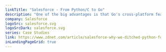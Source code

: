 ```yaml
---
linkTitle: "Salesforce - From Python/C to Go"
description: "One of the big advantages is that Go's cross-platform features make porting code easy."
company: Salesforce
logoSrc: salesforce.svg
logoSrcDark: salesforce.svg
series: Case Studies
link: https://www.zdnet.com/article/salesforce-why-we-ditched-python-for-googles-go-language-in-einstein-analytics/
inLandingPageGrid: true
---
```

